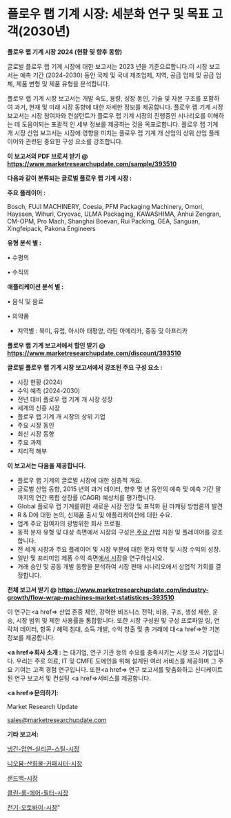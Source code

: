 # 플로우 랩 기계 시장: 세분화 연구 및 목표 고객(2030년)

<strong>플로우 랩 기계 시장 2024 (현황 및 향후 동향)</strong>

글로벌 플로우 랩 기계 시장에 대한 보고서는 2023 년을 기준으로합니다.이 시장 보고서는 예측 기간 (2024-2030) 동안 국제 및 국내 제조업체, 지역, 공급 업체 및 공급 업체, 제품 변형 및 제품 유형을 분석합니다.

플로우 랩 기계 시장 보고서는 개발 속도, 용량, 성장 동인, 기술 및 자본 구조를 포함하여 과거, 현재 및 미래 시장 동향에 대한 자세한 정보를 제공합니다. 플로우 랩 기계 시장 보고서는 시장 참여자와 컨설턴트가 플로우 랩 기계 시장의 진행중인 시나리오를 이해하는 데 도움이되는 포괄적 인 세부 정보를 제공하는 것을 목표로합니다. 플로우 랩 기계 개 시장 산업 보고서는 시장에 영향을 미치는 플로우 랩 기계 개 산업의 상위 산업 플레이어와 관련된 중요한 구성 요소를 강조합니다.



<strong>이 보고서의 PDF 브로셔 받기 @ <a href=https://www.marketresearchupdate.com/sample/393510>https://www.marketresearchupdate.com/sample/393510</a></strong>



<strong>다음과 같이 분류되는 글로벌 플로우 랩 기계 시장 :</strong>



<strong>주요 플레이어 :</strong>

Bosch, FUJI MACHINERY, Coesia, PFM Packaging Machinery, Omori, Hayssen, Wihuri, Cryovac, ULMA Packaging, KAWASHIMA, Anhui Zengran, CM-OPM, Pro Mach, Shanghai Boevan, Rui Packing, GEA, Sanguan, Xingfeipack, Pakona Engineers



<strong>유형 분석 별 :</strong>

• 수평의

• 수직의



<strong>애플리케이션 분석 별 :</strong>

• 음식 및 음료

• 의약품

<ul>
  <li>지역별 : 북미, 유럽, 아시아 태평양, 라틴 아메리카, 중동 및 아프리카</li>
</ul>


<strong>플로우 랩 기계 보고서에서 할인 받기 @ <a href=https://www.marketresearchupdate.com/discount/393510>https://www.marketresearchupdate.com/discount/393510</a></strong>



<strong>글로벌 플로우 랩 기계 시장 보고서에서 강조된 주요 구성 요소 :</strong>
<ul>
  <li>시장 현황 (2024)</li>
  <li>수익 예측 (2024-2030)</li>
  <li>전년 대비 플로우 랩 기계 개 시장 성장</li>
  <li>세계의 신흥 시장</li>
  <li>플로우 랩 기계 개 시장의 상위 기업</li>
  <li>주요 시장 동인</li>
  <li>최신 시장 동향</li>
  <li>주요 과제</li>
  <li>지리적 해부</li>
</ul>


<strong>이 보고서는 다음을 제공합니다.</strong>
<ul>
  <li>플로우 랩 기계의 글로벌 시장에 대한 심층적 개요.</li>
  <li>글로벌 산업 동향, 2015 년의 과거 데이터, 향후 몇 년 동안의 예측 및 예측 기간 말까지의 연간 복합 성장률 (CAGR) 예상치를 평가합니다.</li>
  <li>Global 플로우 랩 기계를위한 새로운 시장 전망 및 표적화 된 마케팅 방법론의 발견</li>
  <li>R &amp; D에 대한 논의, 신제품 출시 및 애플리케이션에 대한 수요.</li>
  <li>업계 주요 참여자의 광범위한 회사 프로필.</li>
  <li>동적 분자 유형 및 대상 측면에서 시장의 구성은<a href=> 주요 산</a>업 자원 및 플레이어를 강조합니다.</li>
  <li>전 세계 시장과 주요 플레이어 및 시장 부문에 대한 환자 역학 및 시장 수익의 성장.</li>
  <li>일반 및 프리미엄 제품 수익 측면<a href=>에서 시</a>장을 연구하십시오.</li>
  <li>거래 승인 및 공동 개발 동향을 분석하여 시장 판매 시나리오에서 상업적 기회를 결정합니다.</li>
</ul>



<strong>전체 보고서 받기 @ <a href=https://www.marketresearchupdate.com/industry-growth/flow-wrap-machines-market-statistices-393510>https://www.marketresearchupdate.com/industry-growth/flow-wrap-machines-market-statistices-393510</a></strong>

이 연구는<a href=> 산업 존중</a> 체인, 강력한 비즈니스 전략, 비용, 구조, 생성 제한, 운송, 시장 범위 및 제한 사용률을 통합합니다. 또한 시장 구성원 및 구성 프로파일 링, 연락처 데이터, 항목 / 혜택 침대, 소득 개발, 수익 창출 및 총 거래에 대<a href=>한 기본 </a>정보를 제공합니다.



<strong><a href=>회사 소</a>개 :</strong>
는 대기업, 연구 기관 등의 수요를 충족시키는 시장 조사 기업입니다. 우리는 주로 의료, IT 및 CMFE 도메인을 위해 설계된 여러 서비스를 제공하며 그 주요 기여는 고객 경험 연구입니다. 또한<a href=> 연구 보</a>고서를 맞춤화하고 신디케이트 된 연구 보고서 및 컨설팅 <a href=>서비스</a>를 제공합니다.



<strong><a href=>문의하기:</a></strong>

Market Research Update

sales@marketresearchupdate.com



<strong>기타 보고서:</strong>

<a href=https://www.linkedin.com/pulse/냉간-압연-실리콘-스틸-시장-현재-및-미래-성장-2029-trend-tracking-tips-360-analysis/>냉간-압연-실리콘-스틸-시장</a>

<a href=https://www.linkedin.com/pulse/니오븀-산화물-커패시터-시장-진입-전략-및-위험-평가2029년-0enef/>니오븀-산화물-커패시터-시장</a>

<a href=https://www.linkedin.com/pulse/샌드백-시장-현재-및-미래-성장-2029-market-matrix-musings-analysis-rqdrf/>샌드백-시장</a>

<a href=https://www.linkedin.com/pulse/클린-룸-에어-필터-시장-경쟁-분석-및-성장-잠재력-2030-market-matrix-musings-analysis-bu53f/>클린-룸-에어-필터-시장</a>

<a href=https://www.linkedin.com/pulse/전기-오토바이-시장-진입-전략-및-위험-평가2029년-trend-tracking-tips-360-analysis-2lk0f/>전기-오토바이-시장</a>"
